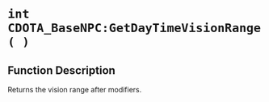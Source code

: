 # `int CDOTA_BaseNPC:GetDayTimeVisionRange( )`
## Function Description
Returns the vision range after modifiers.
